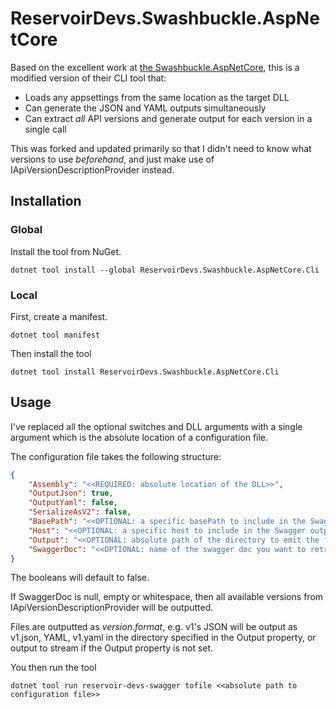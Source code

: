 ReservoirDevs.Swashbuckle.AspNetCore
=========

Based on the excellent work at [the Swashbuckle.AspNetCore](https://github.com/domaindrivendev/Swashbuckle.AspNetCore), this is a modified version of their CLI tool that:

- Loads any appsettings from the same location as the target DLL
- Can generate the JSON and YAML outputs simultaneously
- Can extract _all_ API versions and generate output for each version in a single call

This was forked and updated primarily so that I didn't need to know what versions to use _beforehand_, and just make use of IApiVersionDescriptionProvider instead.

Installation
------------

### Global

Install the tool from NuGet.

```
dotnet tool install --global ReservoirDevs.Swashbuckle.AspNetCore.Cli
```

### Local

First, create a manifest.

```
dotnet tool manifest
```

Then install the tool

```
dotnet tool install ReservoirDevs.Swashbuckle.AspNetCore.Cli
```

Usage
-----

I've replaced all the optional switches and DLL arguments with a single argument which is the absolute location of a configuration file.

The configuration file takes the following structure:

```json
{
    "Assembly": "<<REQUIRED: absolute location of the DLL>>",
    "OutputJson": true,
    "OutputYaml": false,
    "SerializeAsV2": false,
    "BasePath": "<<OPTIONAL: a specific basePath to include in the Swagger output>>",
    "Host": "<<OPTIONAL: a specific host to include in the Swagger output>>",
    "Output": "<<OPTIONAL: absolute path of the directory to emit the files>>",
    "SwaggerDoc": "<<OPTIONAL: name of the swagger doc you want to retrieve, as configured in your startup class>>"
}
```

The booleans will default to false.

If SwaggerDoc is null, empty or whitespace, then all available versions from IApiVersionDescriptionProvider will be outputted.

Files are outputted as _version_._format_, e.g. v1's JSON will be output as v1.json, YAML, v1.yaml in the directory specified in the Output property, or output to stream if the Output property is not set.

You then run the tool

```
dotnet tool run reservoir-devs-swagger tofile <<absolute path to configuration file>>
```